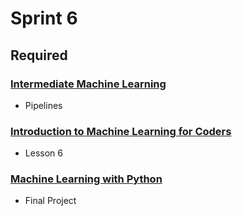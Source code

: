 # Sprint 6

## Required

### [Intermediate Machine Learning](https://www.kaggle.com/learn/intermediate-machine-learning)

- Pipelines

### [Introduction to Machine Learning for Coders](http://course18.fast.ai/ml.html)

- Lesson 6

### [Machine Learning with Python](https://www.coursera.org/learn/machine-learning-with-python)

- Final Project
